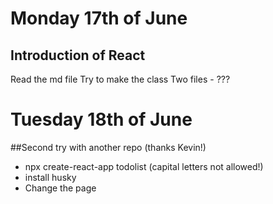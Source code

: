 # Monday 17th of June

## Introduction of React

Read the md file
Try to make the class
Two files - ???

# Tuesday 18th of June

##Second try with another repo (thanks Kevin!)

- npx create-react-app todolist
  (capital letters not allowed!)
- install husky
- Change the page <title>
- getting error
  Failed to compile

./src/index.css (./node_modules/css-loader/dist/cjs.js??ref--6-oneOf-3-1!./node_modules/postcss-loader/src??postcss!./src/index.css)
BrowserslistError: Unknown browser query `android all`. Maybe you are using old Browserslist or made typo in query.
at Array.reduce (<anonymous>)
at Array.some (<anonymous>)
at Array.filter (<anonymous>)

- Restart, installing
- Don't know where to start, app.js?

##Creating ToDoApp 19th of June

- Index.js -> App.js -> TodoList.js
- Remove files (not needed)
- import bootstrap npm + index.html link
- always import components!
-
